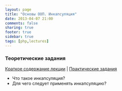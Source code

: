 ```yaml
---
layout: page
title: "Основы ООП. Инкапсуляция"
date: 2013-04-07 21:00
comments: false
sharing: true
footer: true
sidebar: true
tags: [php,lectures]
---
```

### Теоретические задания

[Краткое содержание лекции](09-basics-of-oop-encapsulation.html) |
[Практические задания](09-basics-of-oop-encapsulation-practical-tasks.html)

 * Что такое инкапсуляция?
 * Для чего следует применять инкапсуляцию?